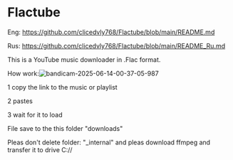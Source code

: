 # Flactube
Eng: https://github.com/clicedvly768/Flactube/blob/main/README.md

Rus: https://github.com/clicedvly768/Flactube/blob/main/README_Ru.md

This is a YouTube music downloader in .Flac format.

How work:![bandicam-2025-06-14-00-37-05-987](https://github.com/user-attachments/assets/46a78a5f-4b45-48ce-b3d4-17744b60d99f)

1 copy the link to the music or playlist

2 pastes

3 wait for it to load

File save to the this folder "downloads"

Pleas don't delete folder: "_internal" and pleas download ffmpeg and transfer it to drive C://



